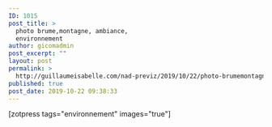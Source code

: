 ```yaml
---
ID: 1015
post_title: >
  photo brume,montagne, ambiance,
  environnement
author: gicomadmin
post_excerpt: ""
layout: post
permalink: >
  http://guillaumeisabelle.com/nad-previz/2019/10/22/photo-brumemontagne-ambiance/
published: true
post_date: 2019-10-22 09:38:33
---
```

<!-- wp:shortcode --> [zotpress tags="environnement" images="true"] 

<!-- /wp:shortcode -->